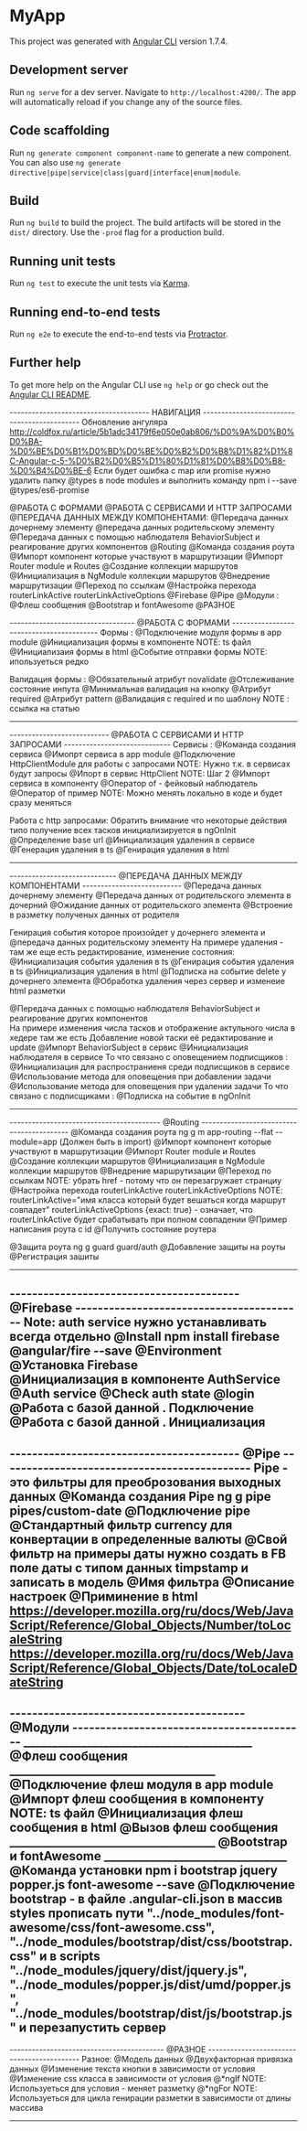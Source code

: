 # MyApp

This project was generated with [Angular CLI](https://github.com/angular/angular-cli) version 1.7.4.

## Development server

Run `ng serve` for a dev server. Navigate to `http://localhost:4200/`. The app will automatically reload if you change any of the source files.

## Code scaffolding

Run `ng generate component component-name` to generate a new component. You can also use `ng generate directive|pipe|service|class|guard|interface|enum|module`.

## Build

Run `ng build` to build the project. The build artifacts will be stored in the `dist/` directory. Use the `-prod` flag for a production build.

## Running unit tests

Run `ng test` to execute the unit tests via [Karma](https://karma-runner.github.io).

## Running end-to-end tests

Run `ng e2e` to execute the end-to-end tests via [Protractor](http://www.protractortest.org/).

## Further help

To get more help on the Angular CLI use `ng help` or go check out the [Angular CLI README](https://github.com/angular/angular-cli/blob/master/README.md).

-------------------------------------- НАВИГАЦИЯ --------------------------------------------
Обновление ангуляра
http://coldfox.ru/article/5b1adc34179f6e050e0ab806/%D0%9A%D0%B0%D0%BA-%D0%BE%D0%B1%D0%BD%D0%BE%D0%B2%D0%B8%D1%82%D1%8C-Angular-c-5-%D0%B2%D0%B5%D1%80%D1%81%D0%B8%D0%B8-%D0%B4%D0%BE-6
Если будет ошибка с map или promise
нужно удалить папку @types в node modules и выполнить команду npm i --save @types/es6-promise
 
@РАБОТА С ФОРМАМИ
@РАБОТА С СЕРВИСАМИ И HTTP ЗАПРОСАМИ
@ПЕРЕДАЧА ДАННЫХ МЕЖДУ КОМПОНЕНТАМИ:
  @Передача данных дочернему элементу
  @передача данных родительскому элементу
  @Передача данных с помощью наблюдателя BehaviorSubject и реагирование других компонентов
@Routing
  @Команда создания роута
  @Импорт компонент которые участвуют в маршрутизации
  @Импорт Router module и Routes
  @Создание коллекции маршрутов
  @Инициализация в NgModule коллекции маршрутов
  @Внедрение маршрутизации
  @Переход по ссылкам
  @Настройка перехода routerLinkActive routerLinkActiveOptions
@Firebase
@Pipe
@Модули :
  @Флеш сообщения
  @Bootstrap и fontAwesome
@РАЗНОЕ

---------------------------------- @РАБОТА С ФОРМАМИ -----------------------------------------
Формы :
  @Подключение модуля формы в app module
  @Инициализация формы в компоненте     NOTE: ts файл
  @Инициализаия формы в html
  @Событие отправки формы     NOTE: ипользуеться редко
  
  Валидация формы :
    @Обязательный атрибут novalidate
    @Отслеживание состояние инпута
    @Минимальная валидация на кнопку
    @Атрибут required
    @Атрибут pattern
    @Валидация с required и по шаблону  NOTE : ссылка на статью
    
---------------------------------------------------------------------------------------------
--------------------------- @РАБОТА С СЕРВИСАМИ И HTTP ЗАПРОСАМИ -----------------------------
Сервисы :
  @Команда создания сервиса
  @Имопрт сервиса в app module
  @Подключение HttpClientModule для работы с запросами     NOTE: Нужно т.к. в сервисах будут запросы
  @Ипорт в сервис HttpClient   NOTE: Шаг 2
  @Импорт сервиса в компоненту
  @Оператор of - фейковый наблюдатель
  @Оператор of пример   NOTE: Можно менять локально в коде и будет сразу меняться 
  
Работа с http запросами: 
  Обратить внимание что некоторые действия типо получение всех тасков инициализируется в ngOnInit
  @Определение base url
  @Инициализация удаления в сервисе
  @Генерация удаления в ts
  @Генирация удаления в html
  
---------------------------------------------------------------------------------------------
----------------------------- @ПЕРЕДАЧА ДАННЫХ МЕЖДУ КОМПОНЕНТАМИ ---------------------------
@Передача данных дочернему элементу
  @Передача данных от родительского элемента в дочерний
  @Ожидание данных от родительского элемента
  @Встроение в разметку полученых данных от родителя

Генирация события которое произойдет у дочернего элемента и @передача данных родительскому элементу
  На примере удаления - там же еще есть редактирование, изменение состояния:
    @Инициализация события удаления в ts
    @Генирация события удаления в ts
    @Инициализация удаления в html
    @Подписка на событие delete у дочернего элемента
    @Обработка удаления через сервер и изменеие html разметки
    
@Передача данных с помощью наблюдателя BehaviorSubject и реагирование других компонентов    
  На примере изменения числа тасков и отображение актульного числа в хедере
    там же есть Добавление новой таски её редактирование и update
    @Импорт BehaviorSubject в сервис
    @Инициализация наблюдателя в сервисе
    То что связано с оповещением подписщиков :
      @Инициализация для распространиеня среди подписщиков в сервисе
      @Использование метода для оповещения при добавлении задачи
      @Использование метода для оповещения при удалении задачи
    То что связано с подписщиками :
      @Подписка на событие в ngOnInit

---------------------------------------------------------------------------------------------
----------------------------------------- @Routing ------------------------------------------
@Команда создания роута ng g m app-routing --flat --module=app
(Должен быть в import)
@Импорт компонент которые участвуют в маршрутизации
@Импорт Router module и Routes
@Создание коллекции маршрутов
@Инициализация в NgModule коллекции маршрутов
@Внедрение маршрутизации
@Переход по ссылкам NOTE: убрать href - потому что он перезагружает странциу
@Настройка перехода routerLinkActive routerLinkActiveOptions 
  NOTE: routerLinkActive="имя класса который будет вешаться когда маршрут совпадет" 
  routerLinkActiveOptions {exact: true} - означает, что routerLinkActive будет срабатывать при полном совпадении
@Пример написания роута с id
@Получить состояние роутера

@Защита роута
  ng g guard guard/auth
@Добавление защиты на роуты
@Регистрация зашиты
 
---------------------------------------------------------------------------------------------
----------------------------------------- @Firebase -----------------------------------------
Note: auth service нужно устанавливать всегда отдельно
@Install npm install firebase @angular/fire --save
@Environment
@Установка Firebase  
@Инициализация в компоненте AuthService
@Auth service
@Check auth state
@login
@Работа с базой данной . Подключение
@Работа с базой данной . Инициализация
---------------------------------------------------------------------------------------------
----------------------------------------- @Pipe ---------------------------------------------
Pipe - это фильтры для преоброзования выходных данных
@Команда создания Pipe 
ng g pipe pipes/custom-date
@Подключение pipe
@Стандартный фильтр currency для конвертации в определенные валюты
@Cвой фильтр на примеры даты
 нужно создать в FB поле даты с типом данных timpstamp и записать в модель
@Имя фильтра
@Описание настроек
@Приминение в html
https://developer.mozilla.org/ru/docs/Web/JavaScript/Reference/Global_Objects/Number/toLocaleString
https://developer.mozilla.org/ru/docs/Web/JavaScript/Reference/Global_Objects/Date/toLocaleDateString
---------------------------------------------------------------------------------------------
------------------------------------------ @Модули ------------------------------------------
________________________________________ @Флеш сообщения ____________________________________ 
  @Подключение флеш модуля в app module
  @Импорт флеш сообщения в компоненту      NOTE: ts файл
  @Инициализация флеш сообщения в html
  @Вызов флеш сообщения
____________________________________ @Bootstrap и fontAwesome ________________________________ 
  @Команда установки    npm i bootstrap jquery popper.js font-awesome --save
  @Подключение bootstrap
    - в файле .angular-cli.json 
        в массив styles прописать пути
        "../node_modules/font-awesome/css/font-awesome.css",
        "../node_modules/bootstrap/dist/css/bootstrap.css"
        и в scripts
         "../node_modules/jquery/dist/jquery.js",
        "../node_modules/popper.js/dist/umd/popper.js",
        "../node_modules/bootstrap/dist/js/bootstrap.js"
         и перезапустить сервер
---------------------------------------------------------------------------------------------
------------------------------------------ @РАЗНОЕ -------------------------------------------
Разное:
  @Модель данных
  @Двухфакторная привязка данных
  @Изменение текста кнопки в зависимости от условия
  @Изменение css класса в зависимости от условия 
  @*ngIf   NOTE: Используеться для условия - меняет разметку
  @*ngFor  NOTE: Используеться для цикла генирации разметки в зависимости от длины массива
  
---------------------------------------------------------------------------------------------

